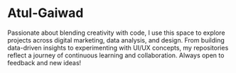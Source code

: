# Atul-Gaiwad
Passionate about blending creativity with code, I use this space to explore projects across digital marketing, data analysis, and design. From building data-driven insights to experimenting with UI/UX concepts, my repositories reflect a journey of continuous learning and collaboration. Always open to feedback and new ideas!

